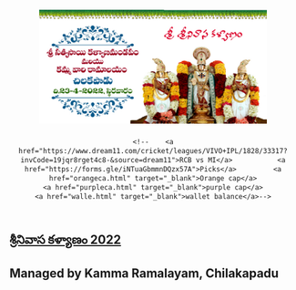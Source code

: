 <head>	<meta charset="UTF-8">	<title><center>శ్రీనివాస కళ్యాణం 2022</center></title>	<link rel="stylesheet" href="hw1.css"></head> <body>	<header>	<center>	<h1> </h1>	</center>	<nav>		
  <h2><img src="srinivasa.jpg" alt="points" background-color="yellow" height="200" width="400"/></h2>
<!--<a href="https://chhvap.github.io/sankranti/Sankaranti_Rangoli.html">Rangoli Results</a>	
<a href="https://chhvap.github.io/sankranti/mcresult.html">Musical chair Result</a>
<a href="https://chhvap.github.io/sankranti/lsresult.html">Lemon and Spoon Result</a>
<a href="https://chhvap.github.io/sankranti/Kabbadi.html">Kabbadi</a>
<a href="https://chhvap.github.io/sankranti/srresults.html">Sack Race Result</a>-->

	<!--	<a href="https://www.dream11.com/cricket/leagues/VIVO+IPL/1828/33317?invCode=19jqr8rget4c8-&source=dream11">RCB vs MI</a>			<a href="https://forms.gle/iNTuaGbmmnDQzx57A">Picks</a>			<a href="orangeca.html" target="_blank">Orange cap</a>
	<a href="purpleca.html" target="_blank">purple cap</a>
	<a href="walle.html" target="_blank">wallet balance</a>-->
</nav>	</header>		<main>
<a href="https://chhvap.github.io/sankranti/sankranti22.html"><h2>శ్రీనివాస కళ్యాణం 2022</h2></a>
 	<!--<center><h2>Live </h2></center><marquee><h4> will be announced soon</h4></marquee>-->
<!--iframe src="https://www.iplt20.com/match/2021/38" height="500" title="W3Schools Free Online Web Tutorials"></iframe>
 <h2><img src="ceo.jpg" alt="points" background-color="yellow" height="200" width="200"/><br>OUR CEO</h2><body style="background-color:yellow;">
 
  <h2><img src="logo.png" alt="points" background-color="yellow" height="50" width="50"/>Managed by Kamma Ramalayam, Chilakapadu </h2><body style="background-color:yellow;">-->
<H2>Managed by Kamma Ramalayam, Chilakapadu </h2>
 <!--This is comment-->
